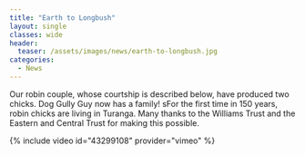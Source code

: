 ```yaml
---
title: "Earth to Longbush"
layout: single
classes: wide
header:
  teaser: /assets/images/news/earth-to-longbush.jpg
categories:
  - News
---
```


Our robin couple, whose courtship is described below, have produced two chicks. Dog Gully Guy now has a family! sFor the first time in 150 years, robin chicks are living in Turanga. Many thanks to the Williams Trust and the Eastern and Central Trust for making this possible.

{% include video id="43299108" provider="vimeo" %}
